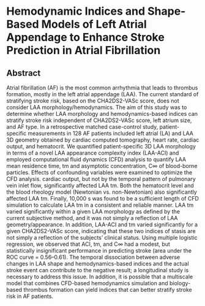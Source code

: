 # Hemodynamic Indices and Shape-Based Models of Left Atrial Appendage to Enhance Stroke Prediction in Atrial Fibrillation
## Abstract
Atrial fibrillation (AF) is the most common arrhythmia that leads to thrombus formation, mostly in the left atrial appendage (LAA). The current standard of stratifying stroke risk, based on the CHA2DS2-VASc score, does not consider LAA morphology/hemodynamics. The aim of this study was to determine whether LAA morphology and hemodynamics-based indices can stratify stroke risk independent of CHA2DS2-VASc score, left atrium size, and AF type. In a retrospective matched case-control study, patient-specific measurements in 128 AF patients included left atrial (LA) and LAA 3D geometry obtained by cardiac computed tomography, heart rate, cardiac output, and hematocrit. We quantified patient-specific 3D LAA morphology in terms of a novel LAA appearance complexity index (LAA-ACI) and employed computational fluid dynamics (CFD) analysis to quantify LAA mean residence time, tm and asymptotic concentration, C∞ of blood-borne particles.
Effects of confounding variables were examined to optimize the CFD analysis. cardiac output, but not by the temporal pattern of pulmonary vein inlet flow, significantly affected LAA tm. Both the hematocrit level and the blood rheology model (Newtonian vs. non-Newtonian) also significantly affected LAA tm. Finally, 10,000 s was found to be a sufficient length of CFD simulation to calculate LAA tm in a consistent and reliable manner.
LAA tm varied significantly within a given LAA morphology as defined by the current subjective method, and it was not simply a reflection of LAA geometry/appearance. In addition, LAA-ACI and tm varied significantly for a given CHA2DS2-VASc score, indicating that these two indices of stasis are not simply a reflection of the subjects’ clinical status. Using multiple logistic regression, we observed that ACI, tm, and C∞ had a modest, but statistically insignificant performance in predicting stroke (area under the ROC curve = 0.56–0.61). The temporal dissociation between adverse changes in LAA shape and hemodynamics-based indices and the actual stroke event can contribute to the negative result; a longitudinal study is necessary to address this issue. In addition, it is possible that a multiscale model that combines CFD-based hemodynamics simulation and biology-based thrombus formation can yield indices that can better stratify stroke risk in AF patients.

